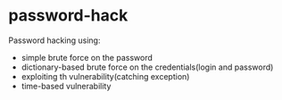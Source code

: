 # password-hack
Password hacking using:
- simple brute force on the password
- dictionary-based brute force on the credentials(login and password)
- exploiting th vulnerability(catching exception)
- time-based vulnerability
